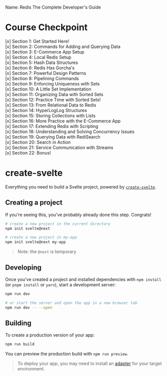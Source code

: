 Name: Redis The Complete Developer's Guide
# Course Checkpoint
[x] Section 1: Get Started Here!  
[x] Section 2: Commands for Adding and Querying Data  
[x] Section 3: E-Commerce App Setup  
[x] Section 4: Local Redis Setup  
[x] Section 5: Hash Data Structures  
[x] Section 6: Redis Has Gorcha's  
[x] Section 7: Powerful Design Patterns  
[x] Section 8: Pipelining Commands  
[x] Section 9: Enforcing Uniqueness with Sets  
[x] Section 10: A Little Set Implementation  
[x] Section 11: Organizing Data with Sorted Sets  
[x] Section 12: Practice Time with Sorted Sets!  
[x] Section 13: From Relational Data to Redis  
[x] Section 14: HyperLogLog Structures  
[x] Section 15: Storing Collections with Lists  
[x] Section 16: More Practice with the E-Commerce App  
[x] Section 17: Extending Redis with Scripting  
[x] Section 18: Understanding and Solving Concurrency Issues  
[x] Section 19: Querying Data with RediSearch  
[x] Section 20: Search in Action  
[x] Section 21: Service Communication with Streams  
[x] Section 22: Bonus!  


# create-svelte

Everything you need to build a Svelte project, powered by [`create-svelte`](https://github.com/sveltejs/kit/tree/master/packages/create-svelte).

## Creating a project

If you're seeing this, you've probably already done this step. Congrats!

```bash
# create a new project in the current directory
npm init svelte@next

# create a new project in my-app
npm init svelte@next my-app
```

> Note: the `@next` is temporary

## Developing

Once you've created a project and installed dependencies with `npm install` (or `pnpm install` or `yarn`), start a development server:

```bash
npm run dev

# or start the server and open the app in a new browser tab
npm run dev -- --open
```

## Building

To create a production version of your app:

```bash
npm run build
```

You can preview the production build with `npm run preview`.

> To deploy your app, you may need to install an [adapter](https://kit.svelte.dev/docs/adapters) for your target environment.
